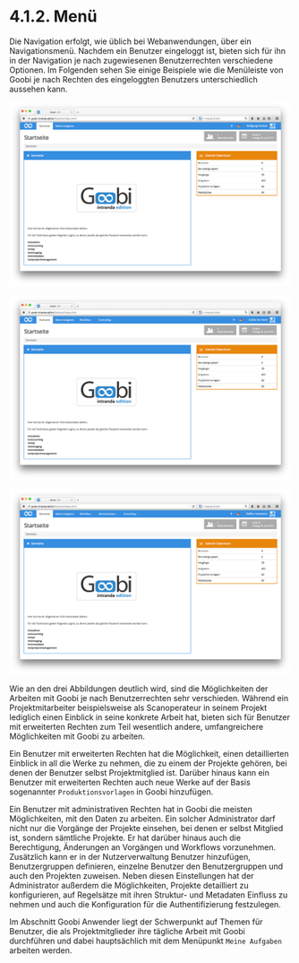 # 4.1.2. Menü

Die Navigation erfolgt, wie üblich bei Webanwendungen, über ein Navigationsmenü. Nachdem ein Benutzer eingeloggt ist, bieten sich für ihn in der Navigation je nach zugewiesenen Benutzerrechten verschiedene Optionen. Im Folgenden sehen Sie einige Beispiele wie die Menüleiste von Goobi je nach Rechten des eingeloggten Benutzers unterschiedlich aussehen kann. 

![Men&#xFC; f&#xFC;r einen Nutzer mit einfachen Rechten](../../.gitbook/assets/02d.png)

![Men&#xFC; f&#xFC;r einen Nutzer mit erweiterten Rechten](../../.gitbook/assets/05d.png)

![Men&#xFC; f&#xFC;r Nutzer mit administrativen Rechten](../../.gitbook/assets/06d.png)

Wie an den drei Abbildungen deutlich wird, sind die Möglichkeiten der Arbeiten mit Goobi je nach Benutzerrechten sehr verschieden. Während ein Projektmitarbeiter beispielsweise als Scanoperateur in seinem Projekt lediglich einen Einblick in seine konkrete Arbeit hat, bieten sich für Benutzer mit erweiterten Rechten zum Teil wesentlich andere, umfangreichere Möglichkeiten mit Goobi zu arbeiten.

Ein Benutzer mit erweiterten Rechten hat die Möglichkeit, einen detaillierten Einblick in all die Werke zu nehmen, die zu einem der Projekte gehören, bei denen der Benutzer selbst Projektmitglied ist. Darüber hinaus kann ein Benutzer mit erweiterten Rechten auch neue Werke auf der Basis sogenannter `Produktionsvorlagen` in Goobi hinzufügen.

Ein Benutzer mit administrativen Rechten hat in Goobi die meisten Möglichkeiten, mit den Daten zu arbeiten. Ein solcher Administrator darf nicht nur die Vorgänge der Projekte einsehen, bei denen er selbst Mitglied ist, sondern sämtliche Projekte. Er hat darüber hinaus auch die Berechtigung, Änderungen an Vorgängen und Workflows vorzunehmen. Zusätzlich kann er in der Nutzerverwaltung Benutzer hinzufügen, Benutzergruppen definieren, einzelne Benutzer den Benutzergruppen und auch den Projekten zuweisen. Neben diesen Einstellungen hat der Administrator außerdem die Möglichkeiten, Projekte detailliert zu konfigurieren, auf Regelsätze mit ihren Struktur- und Metadaten Einfluss zu nehmen und auch die Konfiguration für die Authentifizierung festzulegen.

Im Abschnitt Goobi Anwender liegt der Schwerpunkt auf Themen für Benutzer, die als Projektmitglieder ihre tägliche Arbeit mit Goobi durchführen und dabei hauptsächlich mit dem Menüpunkt `Meine Aufgaben` arbeiten werden.







